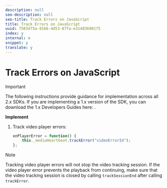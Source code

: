 ```yaml
---
description: null
seo-description: null
seo-title: Track Errors on JavaScript
title: Track Errors on JavaScript
uuid: 7503d75a-9166-4d53-87fa-e31483690175
index: y
internal: n
snippet: y
translate: y
---
```


# Track Errors on JavaScript

>[!IMPORTANT]
>
>The following instructions provide guidance for implementation across all 2.x SDKs. If you are implementing a 1.x version of the SDK, you can download the 1.x Developers Guides here: [](../../sdk-implement/download-sdks.md).

**Implement**

1. Track video player errors: 

   ```js
   onPlayerError = function() { 
       this._mediaHeartbeat.trackError("videoErrorId"); 
   };
   ```

>[!NOTE]
>
>Tracking video player errors will not stop the video tracking session. If the video player error prevents the playback from continuing, make sure that the video tracking session is closed by calling `trackSessionEnd` after calling `trackError`.

